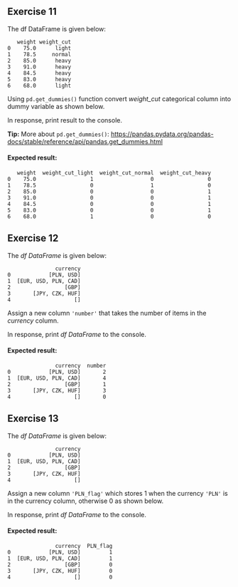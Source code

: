 ## Exercise 11

The df DataFrame is given below:
```
   weight weight_cut
0    75.0      light
1    78.5     normal
2    85.0      heavy
3    91.0      heavy
4    84.5      heavy
5    83.0      heavy
6    68.0      light
```

Using `pd.get_dummies()` function convert *weight_cut* categorical column into dummy variable as shown below.

In response, print result to the console.

**Tip:** More about `pd.get_dummies()`: https://pandas.pydata.org/pandas-docs/stable/reference/api/pandas.get_dummies.html

#### Expected result:

```
   weight  weight_cut_light  weight_cut_normal  weight_cut_heavy
0    75.0                 1                  0                 0
1    78.5                 0                  1                 0
2    85.0                 0                  0                 1
3    91.0                 0                  0                 1
4    84.5                 0                  0                 1
5    83.0                 0                  0                 1
6    68.0                 1                  0                 0
```

## Exercise 12

The *df DataFrame* is given below:
```
               currency
0            [PLN, USD]
1  [EUR, USD, PLN, CAD]
2                 [GBP]
3       [JPY, CZK, HUF]
4                    []
```

Assign a new column `'number'` that takes the number of items in the *currency* column.

In response, print *df DataFrame* to the console.

#### Expected result:
```
               currency  number
0            [PLN, USD]       2
1  [EUR, USD, PLN, CAD]       4
2                 [GBP]       1
3       [JPY, CZK, HUF]       3
4                    []       0
```

## Exercise 13

The *df DataFrame* is given below:

```
               currency
0            [PLN, USD]
1  [EUR, USD, PLN, CAD]
2                 [GBP]
3       [JPY, CZK, HUF]
4                    []
```

Assign a new column `'PLN_flag'` which stores 1 when the currency `'PLN'` is in the currency column, otherwise 0 as shown below.

In response, print *df DataFrame* to the console.

#### Expected result:

```
               currency  PLN_flag
0            [PLN, USD]         1
1  [EUR, USD, PLN, CAD]         1
2                 [GBP]         0
3       [JPY, CZK, HUF]         0
4                    []         0
```